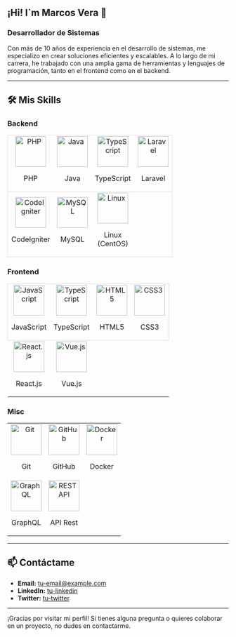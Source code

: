 ## <h2>¡Hi! I`m Marcos Vera 👋 </h2>

### Desarrollador de Sistemas

Con más de 10 años de experiencia en el desarrollo de sistemas, me especializo en crear soluciones eficientes y escalables. A lo largo de mi carrera, he trabajado con una amplia gama de herramientas y lenguajes de programación, tanto en el frontend como en el backend.

---

## 🛠️ Mis Skills

### Backend
<table style="width: 100%; table-layout: auto;">
  <tr style="padding: 10px; border: 1px solid #ddd; width: 100%;">
    <td style="text-align: center; width: 70px;">
      <a href="https://www.php.net/manual/es/"><img src="https://cdn.jsdelivr.net/gh/devicons/devicon/icons/php/php-original.svg" height="70" alt="PHP" /></a>
      <p  style="text-align: center;">PHP</p>
    </td>
    <td style="text-align: center; width: 70px;">
      <a href="https://docs.oracle.com/javase/8/docs/technotes/guides/language/index.html"><img src="https://cdn.jsdelivr.net/gh/devicons/devicon/icons/java/java-original.svg" height="70" alt="Java" /></a>
      <p  style="text-align: center;">Java</p>
    </td>
    <td style="text-align: center; width: 70px;">
      <a href="https://www.typescriptlang.org/docs/"><img src="https://cdn.jsdelivr.net/gh/devicons/devicon/icons/typescript/typescript-original.svg" height="70" alt="TypeScript" /></a>
      <p  style="text-align: center;">TypeScript</p>
    </td>
    <td style="text-align: center; width: 70px;">
      <a href="https://laravel.com/docs/8.x"><img src="https://cdn.jsdelivr.net/gh/devicons/devicon@latest/icons/laravel/laravel-original.svg" height="70" alt="Laravel" /></a>
      <p  style="text-align: center;">Laravel</p>
    </td>
  </tr>
  <tr style="padding: 10px; border: 1px solid #ddd; width: 100%;">
    <td style="text-align: center; width: 70px;">
      <a href="https://codeigniter.com/user_guide/index.html"><img src="https://cdn.jsdelivr.net/gh/devicons/devicon/icons/codeigniter/codeigniter-plain.svg" height="70" alt="CodeIgniter" /></a>
      <p  style="text-align: center;">CodeIgniter</p>
    </td>
    <td style="text-align: center; width: 70px;">
      <a href="https://dev.mysql.com/doc/"><img src="https://cdn.jsdelivr.net/gh/devicons/devicon/icons/mysql/mysql-original.svg" height="70" alt="MySQL" /></a>
      <p  style="text-align: center;">MySQL</p>
    </td>
    <td style="text-align: center; width: 70px;">
      <a href="https://www.centos.org/docs/"><img src="https://cdn.jsdelivr.net/gh/devicons/devicon/icons/linux/linux-original.svg" height="70" alt="Linux" /></a>
      <p  style="text-align: center;">Linux (CentOS)</p>
    </td>
  </tr>
</table>

### Frontend
<table style="width: 100%; table-layout: auto;">
  <tr style="padding: 10px; border: 1px solid #ddd; width: 100%;">
    <td style="text-align: center; width: 70px;">
      <a href="https://developer.mozilla.org/es/docs/Web/JavaScript"><img src="https://cdn.jsdelivr.net/gh/devicons/devicon/icons/javascript/javascript-original.svg" height="70" alt="JavaScript" /></a>
      <p  style="text-align: center;">JavaScript</p>
    </td>
    <td style="text-align: center; width: 70px;">
      <a href="https://www.typescriptlang.org/docs/"><img src="https://cdn.jsdelivr.net/gh/devicons/devicon/icons/typescript/typescript-original.svg" height="70" alt="TypeScript" /></a>
      <p  style="text-align: center;">TypeScript</p>
    </td>
    <td style="text-align: center; width: 70px;">
      <a href="https://developer.mozilla.org/es/docs/Web/Guide/HTML/HTML5"><img src="https://cdn.jsdelivr.net/gh/devicons/devicon/icons/html5/html5-original.svg" height="70" alt="HTML5" /></a>
      <p  style="text-align: center;">HTML5</p>
    </td>
    <td style="text-align: center; width: 70px;">
      <a href="https://developer.mozilla.org/es/docs/Web/CSS"><img src="https://cdn.jsdelivr.net/gh/devicons/devicon/icons/css3/css3-original.svg" height="70" alt="CSS3" /></a>
      <p  style="text-align: center;">CSS3</p>
    </td>
  </tr>
  <tr>
    <td style="text-align: center; width: 70px;">
      <a href="https://es.reactjs.org/docs/getting-started.html"><img src="https://cdn.jsdelivr.net/gh/devicons/devicon/icons/react/react-original.svg" height="70" alt="React.js" /></a>
      <p  style="text-align: center;">React.js</p>
    </td>
    <td style="text-align: center; width: 70px;">
      <a href="https://es.vuejs.org/v2/guide/"><img src="https://cdn.jsdelivr.net/gh/devicons/devicon/icons/vuejs/vuejs-original.svg" height="70" alt="Vue.js" /></a>
      <p  style="text-align: center;">Vue.js</p>
    </td>
  </tr>
</table>

### Misc
<table style="width: 100%; table-layout: auto;">
  <tr>
    <td style="text-align: center; width: 70px;">
      <a href="https://git-scm.com/doc"><img src="https://cdn.jsdelivr.net/gh/devicons/devicon/icons/git/git-original.svg" height="70" alt="Git" /></a>
      <p  style="text-align: center;">Git</p>
    </td>
    <td style="text-align: center; width: 70px;">
      <a href="https://docs.github.com/es"><img src="https://cdn.jsdelivr.net/gh/devicons/devicon/icons/github/github-original.svg" height="70" alt="GitHub" /></a>
      <p  style="text-align: center;">GitHub</p>
    </td>
    <td style="text-align: center; width: 70px;">
      <a href="https://docs.docker.com/"><img src="https://cdn.jsdelivr.net/gh/devicons/devicon/icons/docker/docker-original.svg" height="70" alt="Docker" /></a>
      <p  style="text-align: center;">Docker</p>
    </td>
  </tr>
  <tr>
    <td style="text-align: center; width: 70px;">
      <a href="https://graphql.org/learn/"><img src="https://cdn.jsdelivr.net/gh/devicons/devicon/icons/graphql/graphql-plain.svg" height="70" alt="GraphQL" /></a>
      <p  style="text-align: center;">GraphQL</p>
    </td>
    <td style="text-align: center; width: 70px;">
      <a href="https://developer.mozilla.org/es/docs/Glossary/REST"><img src="https://cdn.jsdelivr.net/gh/devicons/devicon/icons/rest/rest-original.svg" height="70" alt="REST API" /></a>
      <p  style="text-align: center;">API Rest</p>
    </td>
  </tr>
</table>

---

## 📫 Contáctame

- **Email:** [tu-email@example.com](mailto:tu-email@example.com)
- **LinkedIn:** [tu-linkedin](https://www.linkedin.com/in/tu-linkedin/)
- **Twitter:** [tu-twitter](https://twitter.com/tu-twitter)

---

¡Gracias por visitar mi perfil! Si tienes alguna pregunta o quieres colaborar en un proyecto, no dudes en contactarme.
